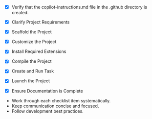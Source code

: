 - [x] Verify that the copilot-instructions.md file in the .github directory is created.

- [x] Clarify Project Requirements

- [x] Scaffold the Project

- [x] Customize the Project

- [x] Install Required Extensions

 - [x] Compile the Project

 - [x] Create and Run Task

 - [x] Launch the Project

 - [x] Ensure Documentation is Complete
 
 - Work through each checklist item systematically.
 - Keep communication concise and focused.
 - Follow development best practices.
